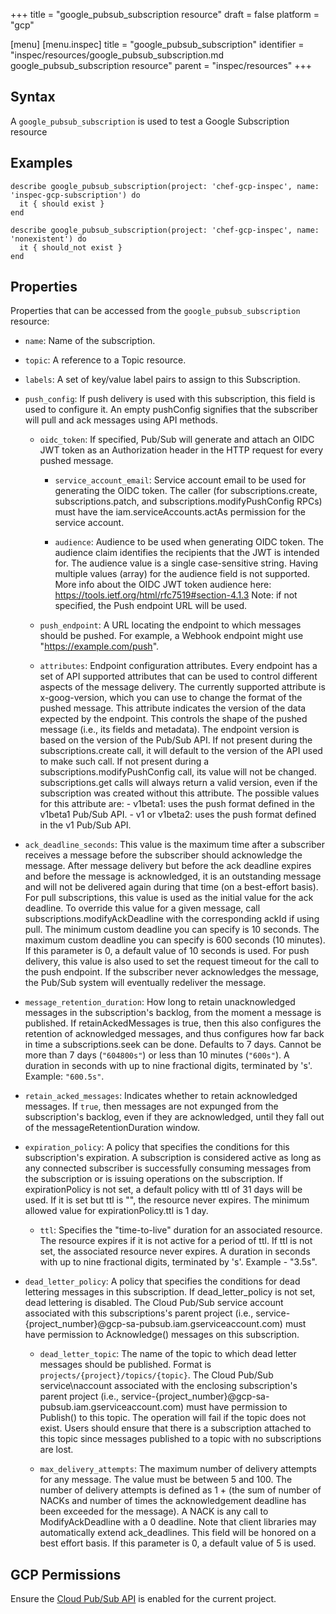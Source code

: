+++
title = "google_pubsub_subscription resource"
draft = false
platform = "gcp"

[menu]
  [menu.inspec]
    title = "google_pubsub_subscription"
    identifier = "inspec/resources/google_pubsub_subscription.md google_pubsub_subscription resource"
    parent = "inspec/resources"
+++


## Syntax
A `google_pubsub_subscription` is used to test a Google Subscription resource

## Examples
```
describe google_pubsub_subscription(project: 'chef-gcp-inspec', name: 'inspec-gcp-subscription') do
  it { should exist }
end

describe google_pubsub_subscription(project: 'chef-gcp-inspec', name: 'nonexistent') do
  it { should_not exist }
end
```

## Properties
Properties that can be accessed from the `google_pubsub_subscription` resource:


  * `name`: Name of the subscription.

  * `topic`: A reference to a Topic resource.

  * `labels`: A set of key/value label pairs to assign to this Subscription.

  * `push_config`: If push delivery is used with this subscription, this field is used to configure it. An empty pushConfig signifies that the subscriber will pull and ack messages using API methods.

    * `oidc_token`: If specified, Pub/Sub will generate and attach an OIDC JWT token as an Authorization header in the HTTP request for every pushed message.

      * `service_account_email`: Service account email to be used for generating the OIDC token. The caller (for subscriptions.create, subscriptions.patch, and subscriptions.modifyPushConfig RPCs) must have the iam.serviceAccounts.actAs permission for the service account.

      * `audience`: Audience to be used when generating OIDC token. The audience claim identifies the recipients that the JWT is intended for. The audience value is a single case-sensitive string. Having multiple values (array) for the audience field is not supported. More info about the OIDC JWT token audience here: https://tools.ietf.org/html/rfc7519#section-4.1.3 Note: if not specified, the Push endpoint URL will be used.

    * `push_endpoint`: A URL locating the endpoint to which messages should be pushed. For example, a Webhook endpoint might use "https://example.com/push".

    * `attributes`: Endpoint configuration attributes.  Every endpoint has a set of API supported attributes that can be used to control different aspects of the message delivery.  The currently supported attribute is x-goog-version, which you can use to change the format of the pushed message. This attribute indicates the version of the data expected by the endpoint. This controls the shape of the pushed message (i.e., its fields and metadata). The endpoint version is based on the version of the Pub/Sub API.  If not present during the subscriptions.create call, it will default to the version of the API used to make such call. If not present during a subscriptions.modifyPushConfig call, its value will not be changed. subscriptions.get calls will always return a valid version, even if the subscription was created without this attribute.  The possible values for this attribute are:  - v1beta1: uses the push format defined in the v1beta1 Pub/Sub API. - v1 or v1beta2: uses the push format defined in the v1 Pub/Sub API.

  * `ack_deadline_seconds`: This value is the maximum time after a subscriber receives a message before the subscriber should acknowledge the message. After message delivery but before the ack deadline expires and before the message is acknowledged, it is an outstanding message and will not be delivered again during that time (on a best-effort basis).  For pull subscriptions, this value is used as the initial value for the ack deadline. To override this value for a given message, call subscriptions.modifyAckDeadline with the corresponding ackId if using pull. The minimum custom deadline you can specify is 10 seconds. The maximum custom deadline you can specify is 600 seconds (10 minutes). If this parameter is 0, a default value of 10 seconds is used.  For push delivery, this value is also used to set the request timeout for the call to the push endpoint.  If the subscriber never acknowledges the message, the Pub/Sub system will eventually redeliver the message.

  * `message_retention_duration`: How long to retain unacknowledged messages in the subscription's backlog, from the moment a message is published. If retainAckedMessages is true, then this also configures the retention of acknowledged messages, and thus configures how far back in time a subscriptions.seek can be done. Defaults to 7 days. Cannot be more than 7 days (`"604800s"`) or less than 10 minutes (`"600s"`).  A duration in seconds with up to nine fractional digits, terminated by 's'. Example: `"600.5s"`.

  * `retain_acked_messages`: Indicates whether to retain acknowledged messages. If `true`, then messages are not expunged from the subscription's backlog, even if they are acknowledged, until they fall out of the messageRetentionDuration window.

  * `expiration_policy`: A policy that specifies the conditions for this subscription's expiration. A subscription is considered active as long as any connected subscriber is successfully consuming messages from the subscription or is issuing operations on the subscription. If expirationPolicy is not set, a default policy with ttl of 31 days will be used.  If it is set but ttl is "", the resource never expires.  The minimum allowed value for expirationPolicy.ttl is 1 day.

    * `ttl`: Specifies the "time-to-live" duration for an associated resource. The resource expires if it is not active for a period of ttl. If ttl is not set, the associated resource never expires. A duration in seconds with up to nine fractional digits, terminated by 's'. Example - "3.5s".

  * `dead_letter_policy`: A policy that specifies the conditions for dead lettering messages in this subscription. If dead_letter_policy is not set, dead lettering is disabled.  The Cloud Pub/Sub service account associated with this subscriptions's parent project (i.e., service-{project_number}@gcp-sa-pubsub.iam.gserviceaccount.com) must have permission to Acknowledge() messages on this subscription.

    * `dead_letter_topic`: The name of the topic to which dead letter messages should be published. Format is `projects/{project}/topics/{topic}`.  The Cloud Pub/Sub service\naccount associated with the enclosing subscription's parent project (i.e.,  service-{project_number}@gcp-sa-pubsub.iam.gserviceaccount.com) must have permission to Publish() to this topic.  The operation will fail if the topic does not exist. Users should ensure that there is a subscription attached to this topic since messages published to a topic with no subscriptions are lost.

    * `max_delivery_attempts`: The maximum number of delivery attempts for any message. The value must be between 5 and 100.  The number of delivery attempts is defined as 1 + (the sum of number of  NACKs and number of times the acknowledgement deadline has been exceeded for the message).  A NACK is any call to ModifyAckDeadline with a 0 deadline. Note that client libraries may automatically extend ack_deadlines.  This field will be honored on a best effort basis.  If this parameter is 0, a default value of 5 is used.


## GCP Permissions

Ensure the [Cloud Pub/Sub API](https://console.cloud.google.com/apis/library/pubsub.googleapis.com/) is enabled for the current project.

